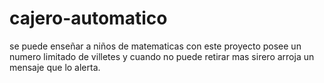 # cajero-automatico
se puede enseñar a niños de matematicas con este proyecto posee un numero limitado de villetes y cuando no puede retirar mas sirero arroja un mensaje que lo alerta.
